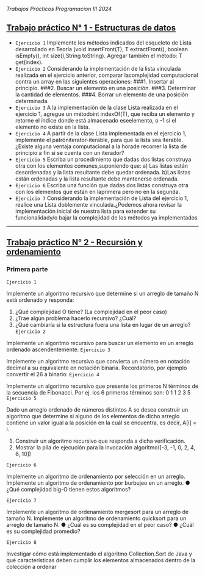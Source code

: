 <em>Trabajos Prácticos Programacion III 2024 </em>

## [Trabajo práctico N° 1 - Estructuras de datos](#TP1)
- `Ejercicio 1`
Implemente los métodos indicados del esqueleto de Lista desarrollado en Teoría (void insertFront(T), T extractFront(), boolean isEmpty(), int size(),String toString). Agregar también el método: T get(index).
- `Ejercicio 2`
Considerando la implementación de la lista vinculada realizada en el ejercicio anterior, comparar lacomplejidad computacional contra un array en las siguientes operaciones:
###1. Insertar al principio.
###2. Buscar un elemento en una posición.
###3. Determinar la cantidad de elementos.
###4. Borrar un elemento de una posición determinada.
- `Ejercicio 3`
A la implementación de la clase Lista realizada en el ejercicio 1, agregue un métodoint indexOf(T), que reciba un elemento y retorne el índice donde está almacenado eseelemento, o -1 si el elemento no existe en la lista.
- `Ejercicio 4`
A partir de la clase Lista implementada en el ejercicio 1, implemente el patróniterator-iterable, para que la lista sea iterable. ¿Existe alguna ventaja computacional a la horade recorrer la lista de principio a fin si se cuenta con un iterador?
- `Ejercicio 5`
Escriba un procedimiento que dadas dos listas construya otra con los elementos comunes,suponiendo que: a) Las listas están desordenadas y la lista resultante debe quedar ordenada. b)Las listas están ordenadas y la lista resultante debe mantenerse ordenada.
- `Ejercicio 6`
Escriba una función que dadas dos listas construya otra con los elementos que están en laprimera pero no en la segunda.
- `Ejercicio 7`
Considerando la implementación de Lista del ejercicio 1, realice una Lista doblemente vinculada.¿Podemos ahora revisar la implementación inicial de nuestra lista para extender su funcionalidady/o bajar la complejidad de los métodos ya implementados

***

## [Trabajo práctico N° 2 -  Recursión y ordenamiento](#TP2)
### Primera parte
`Ejercicio 1`

Implemente un algoritmo recursivo que determine si un arreglo de tamaño N está ordenado y responda:
1. ¿Qué complejidad O tiene? (La complejidad en el peor caso)
2. ¿Trae algún problema hacerlo recursivo? ¿Cuál?
3. ¿Qué cambiaría si la estructura fuera una lista en lugar de un arreglo?
`Ejercicio 2`

Implemente un algoritmo recursivo para buscar un elemento en un arreglo ordenado ascendentemente.
`Ejercicio 3`

Implemente un algoritmo recursivo que convierta un número en notación decimal a su equivalente en notación binaria. Recordatorio, por ejemplo convertir el 26 a binario:
`Ejercicio 4`

Implemente un algoritmo recursivo que presente los primeros N términos de la secuencia de Fibonacci. Por ej. los 6 primeros términos son: 0 1 1 2 3 5
`Ejercicio 5`

Dado un arreglo ordenado de números distintos A se desea construir un algoritmo que determine si alguno de los elementos de dicho arreglo contiene un valor igual a la posición en la cuál se encuentra, es decir, A[i] = i.
1. Construir un algoritmo recursivo que responda a dicha verificación.
2. Mostrar la pila de ejecución para la invocación algoritmo([-3, -1, 0, 2, 4, 6, 10])

   
`Ejercicio 6`

Implemente un algoritmo de ordenamiento por selección en un arreglo.
Implemente un algoritmo de ordenamiento por burbujeo en un arreglo.
● ¿Qué complejidad big-O tienen estos algoritmos?

`Ejercicio 7`

Implemente un algoritmo de ordenamiento mergesort para un arreglo de tamaño N.
Implemente un algoritmo de ordenamiento quicksort para un arreglo de tamaño N.
● ¿Cuál es su complejidad en el peor caso?
● ¿Cuál es su complejidad promedio?

`Ejercicio 8`

Investigar cómo está implementado el algoritmo Collection.Sort de Java y qué características
deben cumplir los elementos almacenados dentro de la colección a ordenar
